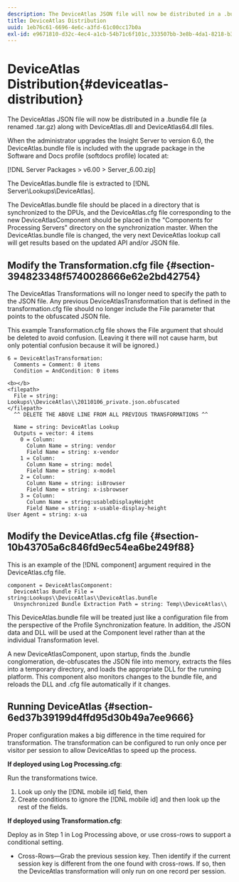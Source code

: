 ```yaml
---
description: The DeviceAtlas JSON file will now be distributed in a .bundle file (a renamed .tar.gz) along with DeviceAtlas.dll and DeviceAtlas64.dll files.
title: DeviceAtlas Distribution
uuid: 1eb76c61-6696-4e6c-a3fd-61c00cc17b0a
exl-id: e9671810-d32c-4ec4-a1cb-54b71c6f101c,333507bb-3e8b-4da1-8218-b35fcf8d5f80,aa811c7b-ef80-4f23-b395-0cbb7d2677a9
---
```

# DeviceAtlas Distribution{#deviceatlas-distribution}

The DeviceAtlas JSON file will now be distributed in a .bundle file (a renamed .tar.gz) along with DeviceAtlas.dll and DeviceAtlas64.dll files.

When the administrator upgrades the Insight Server to version 6.0, the DeviceAtlas.bundle file is included with the upgrade package in the Software and Docs profile (softdocs profile) located at:

[!DNL Server Packages > v6.00 > Server_6.00.zip]

The DeviceAtlas.bundle file is extracted to [!DNL Server\Lookups\DeviceAtlas].

The DeviceAtlas.bundle file should be placed in a directory that is synchronized to the DPUs, and the DeviceAtlas.cfg file corresponding to the new DeviceAtlasComponent should be placed in the "Components for Processing Servers" directory on the synchronization master. When the DeviceAtlas.bundle file is changed, the very next DeviceAtlas lookup call will get results based on the updated API and/or JSON file.

## Modify the Transformation.cfg file {#section-394823348f5740028666e62e2bd42754}

The DeviceAtlas Transformations will no longer need to specify the path to the JSON file. Any previous DeviceAtlasTransformation that is defined in the transformation.cfg file should no longer include the File parameter that points to the obfuscated JSON file.

This example Transformation.cfg file shows the File argument that should be deleted to avoid confusion. (Leaving it there will not cause harm, but only potential confusion because it will be ignored.)

```
6 = DeviceAtlasTransformation:  
  Comments = Comment: 0 items  
  Condition = AndCondition: 0 items

<b></b> 
<filepath>
  File = string: Lookups\\DeviceAtlas\\20110106_private.json.obfuscated 
</filepath> 
  ^^ DELETE THE ABOVE LINE FROM ALL PREVIOUS TRANSFORMATIONS ^^  
 
  Name = string: DeviceAtlas Lookup  
  Outputs = vector: 4 items  
    0 = Column:  
      Column Name = string: vendor  
      Field Name = string: x-vendor  
    1 = Column:  
      Column Name = string: model  
      Field Name = string: x-model  
    2 = Column:  
      Column Name = string: isBrowser  
      Field Name = string: x-isbrowser  
    3 = Column:  
      Column Name = string:usableDisplayHeight  
      Field Name = string: x-usable-display-height 
User Agent = string: x-ua  

```

## Modify the DeviceAtlas.cfg file {#section-10b43705a6c846fd9ec54ea6be249f88}

This is an example of the [!DNL component] argument required in the DeviceAtlas.cfg file.

```
component = DeviceAtlasComponent: 
  DeviceAtlas Bundle File = string:Lookups\\DeviceAtlas\\DeviceAtlas.bundle 
  Unsynchronized Bundle Extraction Path = string: Temp\\DeviceAtlas\\
```

This DeviceAtlas.bundle file will be treated just like a configuration file from the perspective of the Profile Synchronization feature. In addition, the JSON data and DLL will be used at the Component level rather than at the individual Transformation level.

A new DeviceAtlasComponent, upon startup, finds the .bundle conglomeration, de-obfuscates the JSON file into memory, extracts the files into a temporary directory, and loads the appropriate DLL for the running platform. This component also monitors changes to the bundle file, and reloads the DLL and .cfg file automatically if it changes.

## Running DeviceAtlas {#section-6ed37b39199d4ffd95d30b49a7ee9666}

Proper configuration makes a big difference in the time required for transformation. The transformation can be configured to run only once per visitor per session to allow DeviceAtlas to speed up the process.

**If deployed using Log Processing.cfg**:

Run the transformations twice.

1. Look up only the [!DNL mobile id] field, then 
1. Create conditions to ignore the [!DNL mobile id] and then look up the rest of the fields.

**If deployed using Transformation.cfg**:

Deploy as in Step 1 in Log Processing above, or use cross-rows to support a conditional setting.

* Cross-Rows—Grab the previous session key. Then identify if the current session key is different from the one found with cross-rows. If so, then the DeviceAtlas transformation will only run on one record per session.
